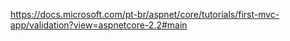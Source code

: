 https://docs.microsoft.com/pt-br/aspnet/core/tutorials/first-mvc-app/validation?view=aspnetcore-2.2#main
